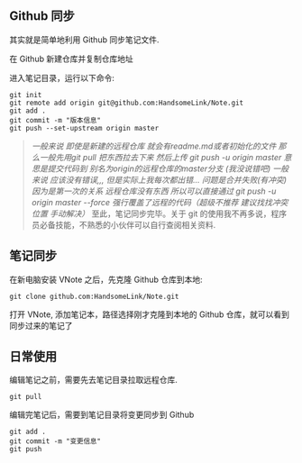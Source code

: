 ## Github 同步
其实就是简单地利用 Github 同步笔记文件.

在 Github 新建仓库并复制仓库地址

进入笔记目录，运行以下命令:

```git
git init
git remote add origin git@github.com:HandsomeLink/Note.git
git add .
git commit -m "版本信息"
git push --set-upstream origin master
```
> *一般来说 即使是新建的远程仓库 就会有readme.md或者初始化的文件 那么一般先用git pull 把东西拉去下来
> 然后上传 git push -u origin master 意思是提交代码到 别名为origin的远程仓库的master分支 (我没说错吧)
> 一般来说 应该没有错误,,, 但是实际上我每次都出错... 问题是合并失败(有冲突)
> 因为是第一次的关系 远程仓库没有东西 所以可以直接通过 git push -u origin master --force 强行覆盖了远程的代码（超级不推荐 建议找找冲突位置 手动解决）*
 至此，笔记同步完毕。关于 git 的使用我不再多说，程序员必备技能，不熟悉的小伙伴可以自行查阅相关资料.

## 笔记同步
在新电脑安装 VNote 之后，先克隆 Github 仓库到本地:

```git
git clone github.com:HandsomeLink/Note.git
```
打开 VNote, 添加笔记本，路径选择刚才克隆到本地的 Github 仓库，就可以看到同步过来的笔记了

## 日常使用
编辑笔记之前，需要先去笔记目录拉取远程仓库.
```git
git pull
```
编辑完笔记后，需要到笔记目录将变更同步到 Github
```git
git add .
git commit -m "变更信息"
git push
```